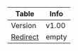|Table|Info|
|-----|----|
|Version|v1.00|
|[Redirect](https://dtr1567.github.io/another "Get some rbx!")|empty|

